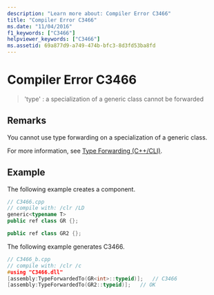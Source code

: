 ```yaml
---
description: "Learn more about: Compiler Error C3466"
title: "Compiler Error C3466"
ms.date: "11/04/2016"
f1_keywords: ["C3466"]
helpviewer_keywords: ["C3466"]
ms.assetid: 69a877d9-a749-474b-bfc3-8d3fd53ba8fd
---
```

# Compiler Error C3466

> 'type' : a specialization of a generic class cannot be forwarded

## Remarks

You cannot use type forwarding on a specialization of a generic class.

For more information, see [Type Forwarding (C++/CLI)](../../extensions/type-forwarding-cpp-cli.md).

## Example

The following example creates a component.

```cpp
// C3466.cpp
// compile with: /clr /LD
generic<typename T>
public ref class GR {};

public ref class GR2 {};
```

The following example generates C3466.

```cpp
// C3466_b.cpp
// compile with: /clr /c
#using "C3466.dll"
[assembly:TypeForwardedTo(GR<int>::typeid)];   // C3466
[assembly:TypeForwardedTo(GR2::typeid)];   // OK
```
